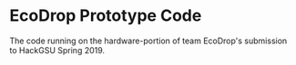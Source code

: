 # EcoDrop Prototype Code
The code running on the hardware-portion of team EcoDrop's submission to HackGSU Spring 2019.